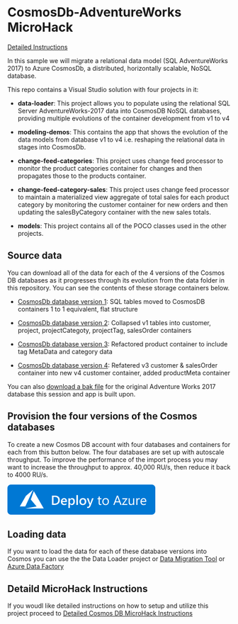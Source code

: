 # CosmosDb-AdventureWorks MicroHack
[Detailed Instructions](https://github.com/srnichols/CosmosDbAdventureWorks/blob/master/MICROHACKGUIDE.md)

In this sample we will migrate a relational data model (SQL AdventureWorks 2017) to Azure CosmosDb, a distributed, horizontally scalable, NoSQL database.  

This repo contains a Visual Studio solution with four projects in it:

* **data-loader**: This project allows you to populate using the relational SQL Server AdventureWorks-2017 data into CosmosDB NoSQL databases, providing multiple evolutions of the container development from v1 to v4 

* **modeling-demos**: This contains the app that shows the evolution of the data models from database v1 to v4 i.e. reshaping the relational data in stages into CosmosDb. 

* **change-feed-categories**: This project uses change feed processor to monitor the product categories container for changes and then propagates those to the products container. 

* **change-feed-category-sales**: This project uses change feed processor to maintain a materialized view aggregate of total sales for each product category by monitoring the customer container for new orders and then updating the salesByCategory container with the new sales totals.

* **models**: This project contains all of the POCO classes used in the other projects.

## Source data

You can download all of the data for each of the 4 versions of the Cosmos DB databases as it progresses through its evolution from the data folder in this repository.
You can see the contents of these storage containers below.

* [CosmosDb database version 1](https://github.com/srnichols/CosmosDbAdventureWorks/tree/master/data/cosmic-works-v1): SQL tables moved to CosmosDB containers 1 to 1 equivalent, flat structure  

* [CosmosDb database version 2](https://github.com/srnichols/CosmosDbAdventureWorks/tree/master/data/cosmic-works-v2): Collapsed v1 tables into customer, project, projectCategoty, projectTag, salesOrder containers   

* [CosmosDb database version 3](https://github.com/srnichols/CosmosDbAdventureWorks/tree/master/data/cosmic-works-v3): Refactored product container to include tag MetaData and category data

* [CosmosDb database version 4](https://github.com/srnichols/CosmosDbAdventureWorks/tree/master/data/cosmic-works-v4): Refatered v3 customer & salesOrder container into new v4 customer container, added productMeta container  

You can also [download a bak file](https://github.com/srnichols/CosmosDbAdventureWorks/tree/master/data/adventure-works-2017) for the original Adventure Works 2017 database this session and app is built upon.

## Provision the four versions of the Cosmos databases

To create a new Cosmos DB account with four databases and containers for each from this button below. The four databases are set up with autoscale throughput. 
To improve the performance of the import process you may want to increase the throughput to approx. 40,000 RU/s, then reduce it back to 4000 RU/s.

[![Deploy To Azure](https://raw.githubusercontent.com/Azure/azure-quickstart-templates/master/1-CONTRIBUTION-GUIDE/images/deploytoazure.svg?sanitize=true)](https://portal.azure.com/#create/Microsoft.Template/uri/https%3A%2F%2Fraw.githubusercontent.com%2Fazurecosmosdb%2Fcosmicworks%2Fmaster%2Fazuredeploy.json)

## Loading data

If you want to load the data for each of these database versions into Cosmos you can use the the Data Loader project or [Data Migration Tool](https://docs.microsoft.com/en-us/azure/cosmos-db/import-data) or 
[Azure Data Factory](https://docs.microsoft.com/en-us/azure/data-factory/connector-azure-cosmos-db)

## Detaild MicroHack Instructions

If you woudl like detailed instructions on how to setup and utilize this project proceed to
[Detailed Cosmos DB MicroHack Instructions](https://github.com/srnichols/CosmosDbAdventureWorks/blob/master/MICROHACKGUIDE.md)